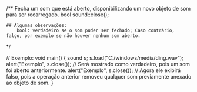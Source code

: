 /**
	Fecha um som que está aberto, disponibilizando um novo objeto de som para ser recarregado.
	bool sound::close();

	## Algumas observações:
		bool: verdadeiro se o som puder ser fechado; Caso contrário, falço, por exemplo se não houver nenhum som aberto.
*/

// Exemplo:
void main() {
	sound s;
	s.load("C:/windows/media/ding.wav");
	alert("Exemplo", s.close()); // Será mostrado como verdadeiro, pois um som foi aberto anteriormente.
	alert("Exemplo", s.close()); // Agora ele exibirá falso, pois a operação anterior removeu qualquer som previamente anexado ao objeto de som.
}

